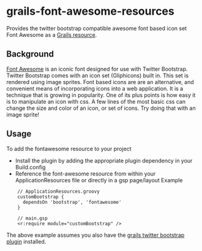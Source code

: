 grails-font-awesome-resources
=============================

Provides the twitter bootstrap compatible awesome font based icon set Font Awesome as a [Grails resource](http://grails.org/plugin/resources). 

## Background
[Font Awesome](http://fortawesome.github.com/Font-Awesome/) is an iconic font designed for use with Twitter Bootstrap. Twitter Bootstrap comes with an icon set (Gliphicons) built in. This set is rendered using image sprites. Font based icons are are an alternative, and convenient means of incorporating icons into a web application. It is a technique that is growing in popularity. One of its plus points is how easy it is to manipulate an icon with css. A few lines of the most basic css can change the size and color of an icon, or set of icons. Try doing that with an image sprite!

## Usage
To add the fontawesome resource to your project

* Install the plugin by adding the appropriate plugin dependency in your Build.config
* Reference the font-awesome resource from within your ApplicationResources file or directly in a gsp page/layout
Example

```
    // ApplicationResources.groovy
    customBootstrap {
      dependsOn 'bootstrap', 'fontawesome'
    }
```

```
    // main.gsp
    <r:require module="customBootstrap" />
```

The above example assumes you also have the [grails twitter bootstrap plugin](http://grails.org/plugin/twitter-bootstrap) installed. 

